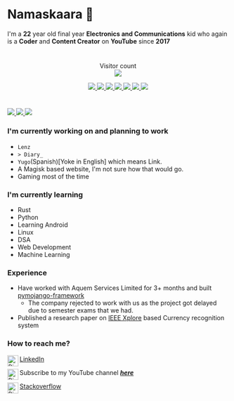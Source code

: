 # Namaskaara 🙏
I'm a **22** year old final year **Electronics and Communications** kid who again is a **Coder** and **Content Creator** on **YouTube** since **2017**   
#

<p align="center"> 
  Visitor count<br>
  <img src="https://profile-counter.glitch.me/pixincreate/count.svg" />
</p>

<p align="center"> 
    <a href="https://isocpp.org" target="_blank"> <img src="https://img.icons8.com/officel/48/c-plus-plus.png"/> </a>
    <a href="https://www.kotlinlang.org" target="_blank"> <img src="https://img.icons8.com/color/48/kotlin.png"/> </a>
    <a href="https://www.python.org" target="_blank"> <img src="https://img.icons8.com/color/48/python.png"/> </a> 
    <a href="https://git-scm.com/" target="_blank"> <img src="https://img.icons8.com/color/48/000000/git.png"/> </a> 
    <a href="https://www.java.com" target="_blank"> <img src="https://img.icons8.com/color/48/java-coffee-cup-logo--v1.png"/> </a>
    <a href="https://www.javascript.com" target="_blank"> <img src="https://img.icons8.com/color/48/javascript--v1.png"/> </a>
    <a href="https://rust-lang.org" target="_blank"> <img src="https://img.icons8.com/external-tal-revivo-bold-tal-revivo/48/external-rust-is-a-multi-paradigm-system-programming-language-logo-bold-tal-revivo.png"/> </a>

</p>
  
 # 
 <p align="left">
    <a href="[Github stats](https://github-readme-stats.vercel.app/)"> <img src="https://github-readme-stats.vercel.app/api?username=pixincreate&theme=highcontrast&show_icons=true&hide_border=true&count_private=true"/> </a>
    <a href="[Github streak](https://git.io/streak-stats)"> <img src="https://github-readme-streak-stats.herokuapp.com?user=pixincreate&theme=highcontrast&hide_border=true&count_private=true)](https://git.io/streak-stats"/> </a>
    <a href="[Top Langs](https://github.com/anuraghazra/github-readme-stats)"> <img src="https://github-readme-stats.vercel.app/api/top-langs/?username=pixincreate&theme=highcontrast&show_icons=true&hide_border=true&layout=compact"/> </a>
</p>

<!-- 
[![PiX's github activity graph](https://activity-graph.herokuapp.com/graph?username=pixincreate&theme=gotham)](https://github.com/pixincreate) -->

### I'm currently working on and planning to work  
- `Lenz`
- `> Diary_`
- `Yugo`(Spanish)[Yoke in English] which means Link. 
- A Magisk based website, I'm not sure how that would go.
- Gaming most of the time
  
### I'm currently learning   
- Rust
- Python
- Learning Android
- Linux
- DSA
- Web Development
- Machine Learning
  
### Experience
- Have worked with Aquem Services Limited for 3+ months and built [pymojango-framework](https://github.com/pixincreate/pymojango-framework)
  - The company rejected to work with us as the project got delayed due to semester exams that we had.
- Published a research paper on [IEEE Xplore](https://ieeexplore.ieee.org/document/9688513) based Currency recognition system

### How to reach me?  
[LinkedIn](https://www.linkedin.com/in/pixincreate/)
<a href="https://www.linkedin.com/in/pixincreate/">
  <img align="left" alt="PiX on LinkedIn" width="25px" src="https://imgs.search.brave.com/TQTym5qzpizZ5GHIgpHu6-RTEchhOps_4v-FWSI8ZIE/rs:fit:32:32:1/g:ce/aHR0cDovL2Zhdmlj/b25zLnNlYXJjaC5i/cmF2ZS5jb20vaWNv/bnMvNGE1YzZjOWNj/NmNiODQ4NzI0ODg1/MGY5ZGQ2YzhjZTRm/N2NjOGIzZjc1NTlj/NDM2ZGI5Yjk3ZWI1/YzBmNzJmZS93d3cu/bGlua2VkaW4uY29t/Lw"/>
</a>

Subscribe to my YouTube channel [_**here**_](https://youtube.com/c/pixincreate1)
<a href="https://youtube.com/c/pixincreate1">
  <img align="left" alt="PiXinCreate on YouTube" width="25px" src="https://imgs.search.brave.com/Ux4Hee4evZhvjuTKwtapBycOGjGDci2Gvn2pbSzvbC0/rs:fit:32:32:1/g:ce/aHR0cDovL2Zhdmlj/b25zLnNlYXJjaC5i/cmF2ZS5jb20vaWNv/bnMvOTkyZTZiMWU3/YzU3Nzc5YjExYzUy/N2VhZTIxOWNlYjM5/ZGVjN2MyZDY4Nzdh/ZDYzMTYxNmI5N2Rk/Y2Q3N2FkNy93d3cu/eW91dHViZS5jb20v"/>
</a>

[Stackoverflow](https://android.stackexchange.com/users/335965/theycallmepix)
<a href="https://android.stackexchange.com/users/335965/theycallmepix">
  <img align="left" alt="PiX on stackoverflow" width="25px" src="https://imgs.search.brave.com/snMTn5UndzYVBcY9ljraLivTObHfHpTei9IWTdrtCj4/rs:fit:32:32:1/g:ce/aHR0cDovL2Zhdmlj/b25zLnNlYXJjaC5i/cmF2ZS5jb20vaWNv/bnMvNWU3Zjg0ZjA1/YjQ3ZTlkNjQ1ODA1/MjAwODhiNjhjYWU0/OTc4MjM4ZDJlMTBi/ODExYmNiNTkzMjdh/YjM3MGExMS9zdGFj/a292ZXJmbG93LmNv/bS8"/>
</a>
